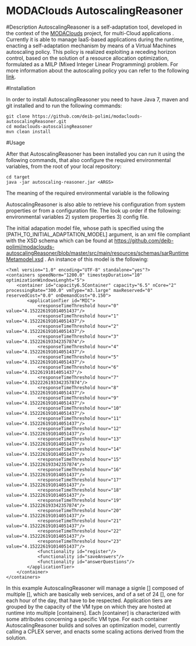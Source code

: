 MODAClouds AutoscalingReasoner
=======================================

#Description
AutoscalingReasoner is a self-adaptation tool, developed in the context of the [MODAClouds](http://www.modaclouds.eu/) project, for multi-Cloud applications . Currently it is able to manage IaaS-based applications during the runtime, enacting a self-adaptation mechanism by means of a Virtual Machines autoscaling policy. This policy is realized exploiting a receding horizon control, based on the solution of a resource allocation optimization, formulated as a MILP (Mixed Integer Linear Programming) problem. For more information about the autoscaling policy you can refer to the following [link](http://weblab.ing.unimo.it/papers/MICAS2014.pdf).





#Installation

In order to install AutoscalingReasoner you need to have Java 7, maven and git installed and to run the following commands:

```
git clone https://github.com/deib-polimi/modaclouds-autoscalingReasoner.git
cd modaclouds-autoscalingReasoner
mvn clean install
```

#Usage

After that AutoscalingReasoner has been installed you can run it using the following commands, that also configure the required environmental variables, from the root of your local repository:

```
cd target
java -jar autoscaling-reasoner.jar <ARGS>
```

The meaning of the required environmental variable is the following

AutoscalingReasoner is also able to retrieve his configuration from system properties or from a configuration file. The look up order if the following: environmental variables 2) system properties 3) config file.

The initial adapation model file, whose path is specified using the [PATH_TO_INITIAL_ADAPTATION_MODEL] argument, is an xml file compliant with the XSD schema which can be found at https://github.com/deib-polimi/modaclouds-autoscalingReasoner/blob/master/src/main/resources/schemas/sarRuntimeMetamodel.xsd . An instance of this model is the following:

```
<?xml version="1.0" encoding="UTF-8" standalone="yes"?>
<containers speedNorm="1200.0" timestepDuration="10" optimizationWindowsLenght="5">
    <container id="capacity6.5Container" capacity="6.5" nCore="2" processingRate="300.0" vmType="m3.large" maxReserved="0" reservedCost="0.0" onDemandCost="0.150">
        <applicationTier id="MIC">
            <responseTimeThreshold hour="0" value="4.152226191014051437"/>
            <responseTimeThreshold hour="1" value="4.152226191014051437"/>
            <responseTimeThreshold hour="2" value="4.152226191014051437"/>
            <responseTimeThreshold hour="3" value="4.152226193342357874"/>
            <responseTimeThreshold hour="4" value="4.152226191014051437"/>
            <responseTimeThreshold hour="5" value="4.152226191014051437"/>
            <responseTimeThreshold hour="6" value="4.15226191014051437"/>
            <responseTimeThreshold hour="7" value="4.1522226193342357874"/>
            <responseTimeThreshold hour="8" value="4.152226191014051437"/>
            <responseTimeThreshold hour="9" value="4.152226191014051437"/>
            <responseTimeThreshold hour="10" value="4.152226191014051437"/>
            <responseTimeThreshold hour="11" value="4.152226191014051437"/>
            <responseTimeThreshold hour="12" value="4.152226191014051437"/>
            <responseTimeThreshold hour="13" value="4.152226191014051437"/>
            <responseTimeThreshold hour="14" value="4.152226191014051437"/>
            <responseTimeThreshold hour="15" value="4.152226193342357874"/>
            <responseTimeThreshold hour="16" value="4.152226191014051437"/>
            <responseTimeThreshold hour="17" value="4.152226191014051437"/>
            <responseTimeThreshold hour="18" value="4.152226191014051437"/>
            <responseTimeThreshold hour="19" value="4.152226193342357874"/>
            <responseTimeThreshold hour="20" value="4.152226191014051437"/>
            <responseTimeThreshold hour="21" value="4.152226191014051437"/>
            <responseTimeThreshold hour="22" value="4.152226191014051437"/>
            <responseTimeThreshold hour="23" value="4.152226191014051437"/>
            <functionality id="register"/>
            <functionality id="saveAnswers"/>
            <functionality id="answerQuestions"/>
        </applicationTier>
    </container>
</containers>
```

In this example AutoscalingReasoner will manage a signle [<applicationTier>] composed of multiple [<functionality>], which are basically web services, and of a set of 24 [<responseTimeThreshold>], one for each hour of the day, that have to be respected. Application tiers are grouped by the capacity of the VM type on which they are hosted at runtime into multiple [containers]. Each [container] is characterized with some attributes concerning a specific VM type. For each container AutoscalingReasoner builds and solves an optimization model, currently calling a CPLEX server, and enacts some scaling actions derived from the solution.
